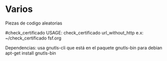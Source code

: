 # Varios
Piezas de codigo aleatorias

#check_certificado
USAGE: check_certificado url_without_http
e.x: ~/check_certificado fsf.org

Dependencias: usa gnutls-cli que está en el paquete gnutls-bin para debian
apt-get install gnutls-bin
